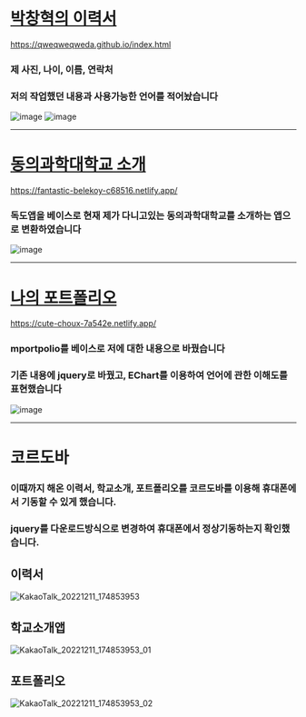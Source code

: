 [박창혁의 이력서](https://qweqweqweda.github.io/index.html)
==
https://qweqweqweda.github.io/index.html
### 제 사진, 나이, 이름, 연락처
### 저의 작업했던 내용과 사용가능한 언어를 적어놨습니다
![image](https://user-images.githubusercontent.com/101075026/193721724-16af750c-afe8-4857-b2c4-bdda48736824.png)
![image](https://user-images.githubusercontent.com/101075026/193722451-6f84c90c-2bc9-4172-bc6e-04ad8a89bd5d.png)


*****************

[동의과학대학교 소개](https://fantastic-belekoy-c68516.netlify.app/)
==
https://fantastic-belekoy-c68516.netlify.app/
### 독도앱을 베이스로 현재 제가 다니고있는 동의과학대학교를 소개하는 앱으로 변환하였습니다
![image](https://user-images.githubusercontent.com/101075026/193722264-0f79acea-805d-48a3-9208-adb810e3c6f2.png)


*****************
[나의 포트폴리오](https://cute-choux-7a542e.netlify.app/)
==
https://cute-choux-7a542e.netlify.app/
### mportpolio를 베이스로 저에 대한 내용으로 바꿨습니다
### 기존 내용에 jquery로 바꿨고, EChart를 이용하여 언어에 관한 이해도를 표현했습니다
![image](https://user-images.githubusercontent.com/101075026/197513932-8a980b57-408d-4b04-8c63-d8ade50a5fac.png)


*****************
코르도바
==
### 이때까지 해온 이력서, 학교소개, 포트폴리오를 코르도바를 이용해 휴대폰에서 기동할 수 있게 했습니다.
### jquery를 다운로드방식으로 변경하여 휴대폰에서 정상기동하는지 확인했습니다.



## 이력서
![KakaoTalk_20221211_174853953](https://user-images.githubusercontent.com/101075026/206894642-f11a4eea-1aa2-47bf-b1dd-f4a633c0a613.jpg)

## 학교소개앱
![KakaoTalk_20221211_174853953_01](https://user-images.githubusercontent.com/101075026/206894657-3903d167-74b9-466a-8c44-8736dea3f359.jpg)

## 포트폴리오
![KakaoTalk_20221211_174853953_02](https://user-images.githubusercontent.com/101075026/206894662-c33ebf3d-9bbe-41ca-8918-47e543465e34.jpg)




